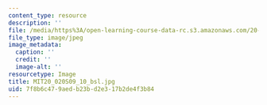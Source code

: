 ```yaml
---
content_type: resource
description: ''
file: /media/https%3A/open-learning-course-data-rc.s3.amazonaws.com/20-020-introduction-to-biological-engineering-design-spring-2009/7f8b6c479aedb23bd2e317b2de4f3b84_MIT20_020S09_10_bsl.jpg
file_type: image/jpeg
image_metadata:
  caption: ''
  credit: ''
  image-alt: ''
resourcetype: Image
title: MIT20_020S09_10_bsl.jpg
uid: 7f8b6c47-9aed-b23b-d2e3-17b2de4f3b84
---
```

